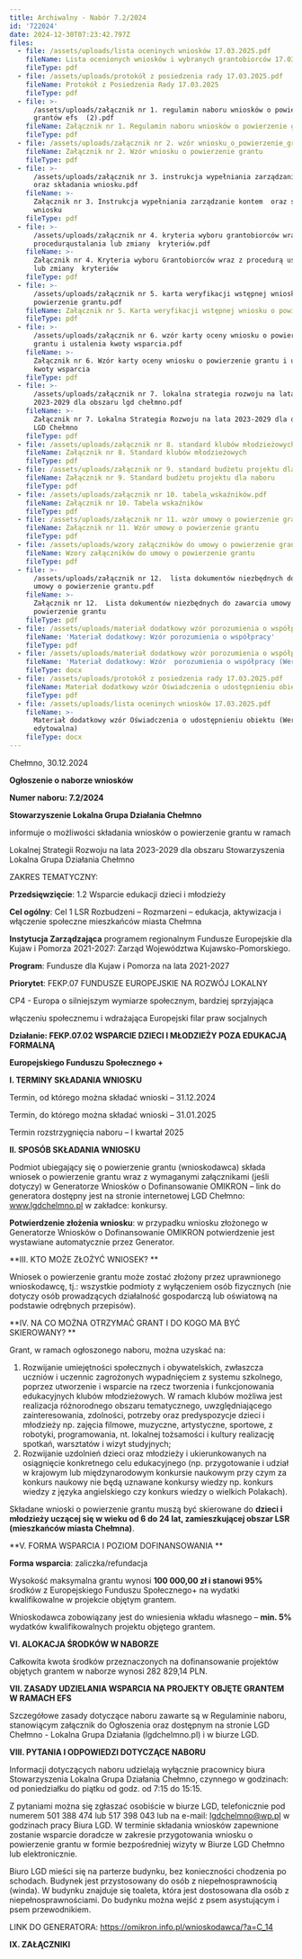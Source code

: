 ```yaml
---
title: Archiwalny - Nabór 7.2/2024
id: '722024'
date: 2024-12-30T07:23:42.797Z
files:
  - file: /assets/uploads/lista oceninych wniosków 17.03.2025.pdf
    fileName: Lista ocenionych wniosków i wybranych grantobiorców 17.03.2025
    fileType: pdf
  - file: /assets/uploads/protokół z posiedzenia rady 17.03.2025.pdf
    fileName: Protokół z Posiedzenia Rady 17.03.2025
    fileType: pdf
  - file: >-
      /assets/uploads/załącznik nr 1. regulamin naboru wniosków o powierzenie
      grantów efs  (2).pdf
    fileName: Załącznik nr 1. Regulamin naboru wniosków o powierzenie grantów EFS
    fileType: pdf
  - file: /assets/uploads/załącznik nr 2. wzór wniosku_o_powierzenie_grantu.pdf
    fileName: Załącznik nr 2. Wzór wniosku o powierzenie grantu
    fileType: pdf
  - file: >-
      /assets/uploads/załącznik nr 3. instrukcja wypełniania zarządzanie kontem 
      oraz składania wniosku.pdf
    fileName: >-
      Załącznik nr 3. Instrukcja wypełniania zarządzanie kontem  oraz składania
      wniosku
    fileType: pdf
  - file: >-
      /assets/uploads/załącznik nr 4. kryteria wyboru grantobiorców wraz z
      procedurąustalania lub zmiany  kryteriów.pdf
    fileName: >-
      Załącznik nr 4. Kryteria wyboru Grantobiorców wraz z procedurą ustalania
      lub zmiany  kryteriów
    fileType: pdf
  - file: >-
      /assets/uploads/załącznik nr 5. karta weryfikacji wstępnej wniosku o
      powierzenie grantu.pdf
    fileName: Załącznik nr 5. Karta weryfikacji wstępnej wniosku o powierzenie grantu
    fileType: pdf
  - file: >-
      /assets/uploads/załącznik nr 6. wzór karty oceny wniosku o powierzenie
      grantu i ustalenia kwoty wsparcia.pdf
    fileName: >-
      Załącznik nr 6. Wzór karty oceny wniosku o powierzenie grantu i ustalenia
      kwoty wsparcia
    fileType: pdf
  - file: >-
      /assets/uploads/załącznik nr 7. lokalna strategia rozwoju na lata
      2023-2029 dla obszaru lgd chełmno.pdf
    fileName: >-
      Załącznik nr 7. Lokalna Strategia Rozwoju na lata 2023-2029 dla obszaru
      LGD Chełmno
    fileType: pdf
  - file: /assets/uploads/załącznik nr 8. standard klubów młodzieżowych.pdf
    fileName: Załącznik nr 8. Standard klubów młodzieżowych
    fileType: pdf
  - file: /assets/uploads/załącznik nr 9. standard budżetu projektu dla naboru.pdf
    fileName: Załącznik nr 9. Standard budżetu projektu dla naboru
    fileType: pdf
  - file: /assets/uploads/załącznik nr 10. tabela_wskaźników.pdf
    fileName: Załącznik nr 10. Tabela wskaźników
    fileType: pdf
  - file: /assets/uploads/załącznik nr 11. wzór umowy o powierzenie grantu.pdf
    fileName: Załącznik nr 11. Wzór umowy o powierzenie grantu
    fileType: pdf
  - file: /assets/uploads/wzory załączników do umowy o powierzenie grantu.zip
    fileName: Wzory załączników do umowy o powierzenie grantu
    fileType: pdf
  - file: >-
      /assets/uploads/załącznik nr 12.  lista dokumentów niezbędnych do zawarcia
      umowy o powierzenie grantu.pdf
    fileName: >-
      Załącznik nr 12.  Lista dokumentów niezbędnych do zawarcia umowy o
      powierzenie grantu
    fileType: pdf
  - file: /assets/uploads/materiał dodatkowy wzór porozumienia o współpracy.pdf
    fileName: 'Materiał dodatkowy: Wzór porozumienia o współpracy'
    fileType: pdf
  - file: /assets/uploads/materiał dodatkowy wzór porozumienia o współpracy.docx
    fileName: 'Materiał dodatkowy: Wzór  porozumienia o współpracy (Wersja edytowalna)'
    fileType: docx
  - file: /assets/uploads/protokół z posiedzenia rady 17.03.2025.pdf
    fileName: Materiał dodatkowy wzór Oświadczenia o udostępnieniu obiektu
    fileType: pdf
  - file: /assets/uploads/lista oceninych wniosków 17.03.2025.pdf
    fileName: >-
      Materiał dodatkowy wzór Oświadczenia o udostępnieniu obiektu (Wersja
      edytowalna)
    fileType: docx
---
```

Chełmno, 30.12.2024

**Ogłoszenie o naborze wniosków**

**Numer naboru: 7.2/2024**

**Stowarzyszenie Lokalna Grupa Działania Chełmno**

informuje o możliwości składania wniosków o powierzenie grantu w ramach

Lokalnej Strategii Rozwoju na lata 2023-2029 dla obszaru Stowarzyszenia Lokalna Grupa Działania Chełmno 

ZAKRES TEMATYCZNY: 

**Przedsięwzięcie**: 1.2 Wsparcie edukacji dzieci i młodzieży 

**Cel ogólny**: Cel  1 LSR Rozbudzeni – Rozmarzeni – edukacja, aktywizacja i włączenie społeczne mieszkańców miasta Chełmna

**Instytucja Zarządzająca** programem regionalnym Fundusze Europejskie dla Kujaw i Pomorza 2021-2027: Zarząd Województwa Kujawsko-Pomorskiego.

**Program**: Fundusze dla Kujaw i Pomorza na lata 2021-2027

**Priorytet**: FEKP.07 FUNDUSZE EUROPEJSKIE NA ROZWÓJ LOKALNY

CP4 - Europa o silniejszym wymiarze społecznym, bardziej sprzyjająca 

włączeniu społecznemu i wdrażająca Europejski filar praw socjalnych

**Działanie: FEKP.07.02 WSPARCIE DZIECI I MŁODZIEŻY POZA EDUKACJĄ FORMALNĄ**

**Europejskiego Funduszu Społecznego +**

**I. TERMINY SKŁADANIA WNIOSKU**

Termin, od którego można składać wnioski –  31.12.2024 

Termin, do którego można składać wnioski – 31.01.2025

Termin rozstrzygnięcia naboru – I kwartał 2025

**II. SPOSÓB SKŁADANIA WNIOSKU**

Podmiot ubiegający się o powierzenie grantu (wnioskodawca) składa wniosek o powierzenie grantu wraz z wymaganymi załącznikami (jeśli dotyczy) w Generatorze Wniosków o Dofinansowanie OMIKRON – link do generatora dostępny jest na stronie internetowej LGD Chełmno: www.lgdchelmno.pl w zakładce: konkursy.

**Potwierdzenie złożenia wniosku**: w przypadku wniosku złożonego w Generatorze Wniosków o Dofinansowanie OMIKRON potwierdzenie jest wystawiane automatycznie przez Generator. 

**III. KTO MOŻE ZŁOŻYĆ WNIOSEK? **

Wniosek o powierzenie grantu może zostać złożony przez uprawnionego wnioskodawcę, tj.: wszystkie podmioty z wyłączeniem osób fizycznych (nie dotyczy osób prowadzących działalność gospodarczą lub oświatową na podstawie odrębnych przepisów).

**IV. NA CO MOŻNA OTRZYMAĆ GRANT I DO KOGO MA BYĆ SKIEROWANY? **  

Grant, w ramach ogłoszonego naboru, można uzyskać na:

1. Rozwijanie umiejętności społecznych i obywatelskich, zwłaszcza uczniów i uczennic zagrożonych wypadnięciem z systemu szkolnego, poprzez utworzenie i wsparcie na rzecz tworzenia i funkcjonowania edukacyjnych klubów młodzieżowych. W ramach klubów możliwa jest realizacja różnorodnego obszaru tematycznego, uwzględniającego zainteresowania, zdolności, potrzeby oraz predyspozycje dzieci i młodzieży np. zajęcia filmowe, muzyczne, artystyczne, sportowe, z robotyki, programowania, nt. lokalnej tożsamości i kultury realizację spotkań, warsztatów i wizyt studyjnych;
2. Rozwijanie uzdolnień dzieci oraz młodzieży i ukierunkowanych na osiągnięcie konkretnego celu edukacyjnego (np. przygotowanie i udział w krajowym lub międzynarodowym konkursie naukowym przy czym za konkurs naukowy nie będą uznawane konkursy wiedzy np. konkurs wiedzy z języka angielskiego czy konkurs wiedzy o wielkich Polakach).

Składane wnioski o powierzenie grantu muszą być skierowane do **dzieci i młodzieży uczącej się w wieku od 6 do 24 lat, zamieszkującej obszar LSR (mieszkańców miasta Chełmna)**.

**V. FORMA WSPARCIA I POZIOM DOFINANSOWANIA **

**Forma wsparcia**: zaliczka/refundacja 

Wysokość maksymalna grantu wynosi <b>100 000,00 zł i stanowi 95%</b> środków z Europejskiego Funduszu Społecznego+ na wydatki kwalifikowalne w projekcie objętym grantem. 

Wnioskodawca zobowiązany jest do wniesienia wkładu własnego – <b>min. 5%</b> wydatków kwalifikowalnych projektu objętego grantem. 

**VI. ALOKACJA ŚRODKÓW W NABORZE**

Całkowita kwota środków przeznaczonych na dofinansowanie projektów objętych grantem w naborze wynosi 282 829,14 PLN.

**VII. ZASADY UDZIELANIA WSPARCIA NA PROJEKTY OBJĘTE GRANTEM W RAMACH EFS**

Szczegółowe zasady dotyczące naboru zawarte są w Regulaminie naboru, stanowiącym załącznik do Ogłoszenia oraz dostępnym na stronie LGD Chełmno - Lokalna Grupa Działania (lgdchelmno.pl) i w biurze LGD.  

**VIII. PYTANIA I ODPOWIEDZI DOTYCZĄCE NABORU**

Informacji dotyczących naboru udzielają wyłącznie pracownicy biura Stowarzyszenia Lokalna Grupa Działania Chełmno, czynnego w godzinach: od poniedziałku do piątku od godz. od 7:15 do 15:15. 

Z pytaniami można się zgłaszać osobiście w biurze LGD, telefonicznie pod numerem 501 388 474 lub 517 398 043 lub na e-mail: lgdchelmno@wp.pl w godzinach pracy Biura LGD. W terminie składania wniosków zapewnione zostanie wsparcie doradcze w zakresie przygotowania wniosku o powierzenie grantu w formie bezpośredniej wizyty w Biurze LGD Chełmno lub elektronicznie.

Biuro LGD mieści się na parterze budynku, bez konieczności chodzenia po schodach. Budynek jest przystosowany do osób z niepełnosprawnością (winda). W budynku znajduje się toaleta, która jest dostosowana dla osób z niepełnosprawnościami. Do budynku można wejść z psem asystującym i psem przewodnikiem. 

LINK DO GENERATORA: https://omikron.info.pl/wnioskodawca/?a=C_14

**IX. ZAŁĄCZNIKI**
